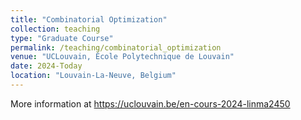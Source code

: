 ```yaml
---
title: "Combinatorial Optimization"
collection: teaching
type: "Graduate Course"
permalink: /teaching/combinatorial_optimization
venue: "UCLouvain, École Polytechnique de Louvain"
date: 2024-Today
location: "Louvain-La-Neuve, Belgium"
---
```


More information at https://uclouvain.be/en-cours-2024-linma2450

